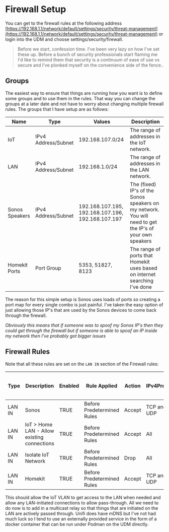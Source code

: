 # Firewall Setup

You can get to the firewall rules at the following address [https://192.168.1.1/network/default/settings/security/threat-management](https://192.168.1.1/network/default/settings/security/threat-management) or login into the UDM and choose settings/security/firewall.

> Before we start, confession time. I've been very lazy on how I've set these up. Before a bunch of security professionals start flaming me I'd like to remind them that security is a continuum of ease of use vs secure and I've plonked myself on the convenience side of the fence..

<!-- With that out the way these are the rules that I've got setup. -->

## Groups

The easiest way to ensure that things are running how you want is to define some groups and to use them in the rules. That way you can change the groups at a later date and not have to worry about changing multiple firewall rules. The groups that I have setup are as follows:

| Name            | Type                | Values                                            | Description                                                                                              |
|-----------------|---------------------|---------------------------------------------------|----------------------------------------------------------------------------------------------------------|
| IoT             | IPv4 Address/Subnet | 192.168.107.0/24                                  | The range of addresses in the IoT network.                                                               |
| LAN             | IPv4 Address/Subnet | 192.168.1.0/24                                    | The range of addresses in the LAN network.                                                               |
| Sonos Speakers  | IPv4 Address/Subnet | 192.168.107.195, 192.168.107.196, 192.168.107.197 | The (fixed) IP's of the Sonos speakers on my network. You will need to get the IP's of your own speakers |
| Homekit Ports   | Port Group          | 5353, 51827, 8123                                 | The range of ports that Homekit uses based on internet searching I've done                               |

The reason for this simple setup is Sonos uses loads of ports so creating a port map for every single combo is just painful. I've taken the easy option of just allowing those IP's that are used by the Sonos devices to come back through the firewall. 

_Obviously this means that if someone was to spoof my Sonos IP's then they could get through the firewall but if someone is able to spoof an IP inside my network then I've probably got bigger issues_


## Firewall Rules

Note that all these rules are set on the `LAN IN` section of the Firewall rules:

| Type   | Description                                 | Enabled | Rule Applied               | Action | IPv4Protocol | Match all protocols except for this | Source Type        | IPv4 Address Group | Port Group    | Destination Type   | IPv4 Address Group | Port Group  | Enable logging | Match State New | Match State Established | Match State Invalid | Match State Related | IPSec       |
|--------|---------------------------------------------|---------|----------------------------|--------|--------------|-------------------------------------|--------------------|--------------------|---------------|--------------------|--------------------|-------------|----------------|-----------------|-------------------------|---------------------|---------------------|-------------|
| LAN IN | Sonos                                       | TRUE    | Before Predetermined Rules | Accept | TCP and UDP  | FALSE                               | Address/Port Group | Sonos Speakers     | Any           | Address/Port Group | LAN                | Any         | FALSE          | FALSE           | FALSE                   | FALSE               | FALSE               | Don’t match |
| LAN IN | IoT > Home LAN - Allow existing connections | TRUE    | Before Predetermined Rules | Accept | All          |                                     | Network            | IoT                | IPv4 Subnet   | Network            | LAN                | IPv4 Subnet | FALSE          | FALSE           | TRUE                    | FALSE               | TRUE                | Don’t match |
| LAN IN | Isolate IoT Network                         | TRUE    | Before Predetermined Rules | Drop   | All          |                                     | Network            | IoT                | IPv4 Subnet   | Network            | LAN                | IPv4 Subnet | FALSE          | FALSE           | FALSE                   | FALSE               | FALSE               | Don’t match |
| LAN IN | Homekit                                     | TRUE    | Before Predetermined Rules | Accept | TCP and UDP  | FALSE                               | Address/Port Group | IoT                | Homekit Ports | Address/Port Group | LAN                | Any         | FALSE          | FALSE           | FALSE                   | FALSE               | FALSE               | Don’t match |

This should allow the IoT VLAN to get access to the LAN when needed and allow any LAN-initiated connections to allow pass-through. All we need to do now is to add in a multicast relay so that things that are initiated on the LAN are actively passed through. Unifi does have mDNS but I've not had much luck so I tend to use an externally provided service in the form of a docker container that can be run under Podman on the UDM directly. 